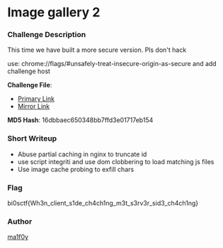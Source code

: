 # Image gallery 2

### Challenge Description

This time we have built a more secure version. Pls don't hack

use:
chrome://flags/#unsafely-treat-insecure-origin-as-secure
and add challenge host 

**Challenge File**:
+ [Primary Link]()
+ [Mirror Link]()

**MD5 Hash**: 16dbbaec650348bb7ffd3e01717eb154

### Short Writeup

+ Abuse partial caching in nginx to truncate id 
+ use script integriti and use dom clobbering to load matching js files
+ Use image cache probing to exfill chars

### Flag

bi0sctf{Wh3n_client_s1de_ch4ch1ng_m3t_s3rv3r_sid3_ch4ch1ng}

### Author

[ma1f0y](https://twitter.com/mal_f0y)